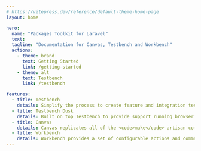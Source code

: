```yaml
---
# https://vitepress.dev/reference/default-theme-home-page
layout: home

hero:
  name: "Packages Toolkit for Laravel"
  text: 
  tagline: "Documentation for Canvas, Testbench and Workbench"
  actions:
    - theme: brand
      text: Getting Started
      link: /getting-started
    - theme: alt
      text: Testbench
      link: /testbench

features:
  - title: Testbench
    details: Simplify the process to create feature and integration tests for your Laravel's packages without massive configuration and build steps.
  - title: Testbench Dusk
    details: Built on top Testbench to provide support running browser based tests for your Laravel's packages using Laravel Dusk
  - title: Canvas
    details: Canvas replicates all of the <code>make</code> artisan commands available in your basic Laravel application to speed up your Laravel's package development.
  - title: Workbench
    details: Workbench provides a set of configurable actions and commands to allow previewing, interacting and serving your Laravel's packages during development
---
```


